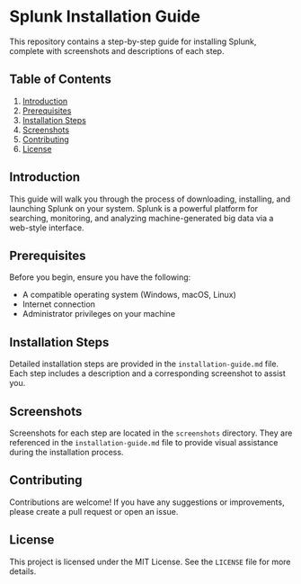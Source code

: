 # Splunk Installation Guide

This repository contains a step-by-step guide for installing Splunk, complete with screenshots and descriptions of each step. 

## Table of Contents

1. [Introduction](#introduction)
2. [Prerequisites](#prerequisites)
3. [Installation Steps](#installation-steps)
4. [Screenshots](#screenshots)
5. [Contributing](#contributing)
6. [License](#license)

## Introduction

This guide will walk you through the process of downloading, installing, and launching Splunk on your system. Splunk is a powerful platform for searching, monitoring, and analyzing machine-generated big data via a web-style interface.

## Prerequisites

Before you begin, ensure you have the following:

- A compatible operating system (Windows, macOS, Linux)
- Internet connection
- Administrator privileges on your machine

## Installation Steps

Detailed installation steps are provided in the `installation-guide.md` file. Each step includes a description and a corresponding screenshot to assist you.

## Screenshots

Screenshots for each step are located in the `screenshots` directory. They are referenced in the `installation-guide.md` file to provide visual assistance during the installation process.

## Contributing

Contributions are welcome! If you have any suggestions or improvements, please create a pull request or open an issue.

## License

This project is licensed under the MIT License. See the `LICENSE` file for more details.
